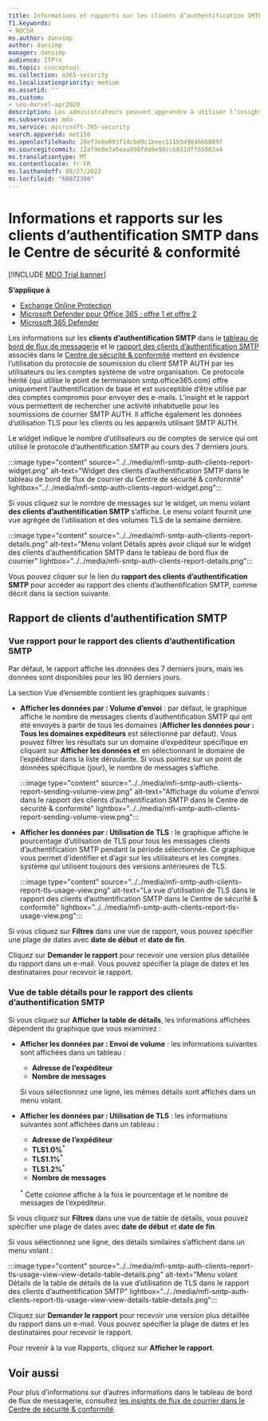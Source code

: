 ```yaml
---
title: Informations et rapports sur les clients d’authentification SMTP dans le tableau de bord de flux de messagerie
f1.keywords:
- NOCSH
ms.author: dansimp
author: dansimp
manager: dansimp
audience: ITPro
ms.topic: conceptual
ms.collection: m365-security
ms.localizationpriority: medium
ms.assetid: ''
ms.custom:
- seo-marvel-apr2020
description: Les administrateurs peuvent apprendre à utiliser l’insight d’authentification SMTP et le rapport dans le tableau de bord de flux de courrier du Centre de sécurité & conformité pour surveiller les expéditeurs de courrier dans leur organisation qui utilisent SMTP authentifié (SMTP AUTH) pour envoyer des messages électroniques.
ms.subservice: mdo
ms.service: microsoft-365-security
search.appverid: met150
ms.openlocfilehash: 28ef3e8a093f14cbd9c1beec511b5498466b889f
ms.sourcegitcommit: 12af9e8e3a6eaa090fda9e98ccb831dff65863a4
ms.translationtype: MT
ms.contentlocale: fr-FR
ms.lasthandoff: 09/27/2022
ms.locfileid: "68072390"
---
```

# <a name="smtp-auth-clients-insight-and-report-in-the-security--compliance-center"></a>Informations et rapports sur les clients d’authentification SMTP dans le Centre de sécurité & conformité

[!INCLUDE [MDO Trial banner](../includes/mdo-trial-banner.md)]

**S’applique à**
- [Exchange Online Protection](exchange-online-protection-overview.md)
- [Microsoft Defender pour Office 365 : offre 1 et offre 2](defender-for-office-365.md)
- [Microsoft 365 Defender](../defender/microsoft-365-defender.md)

Les informations sur les **clients d’authentification SMTP** dans le [tableau de bord de flux de messagerie](mail-flow-insights-v2.md) et le [rapport des clients d’authentification SMTP](#smtp-auth-clients-report) associés dans le [Centre de sécurité & conformité](https://protection.office.com) mettent en évidence l’utilisation du protocole de soumission du client SMTP AUTH par les utilisateurs ou les comptes système de votre organisation. Ce protocole hérité (qui utilise le point de terminaison smtp.office365.com) offre uniquement l’authentification de base et est susceptible d’être utilisé par des comptes compromis pour envoyer des e-mails. L’insight et le rapport vous permettent de rechercher une activité inhabituelle pour les soumissions de courrier SMTP AUTH. Il affiche également les données d’utilisation TLS pour les clients ou les appareils utilisant SMTP AUTH.

Le widget indique le nombre d’utilisateurs ou de comptes de service qui ont utilisé le protocole d’authentification SMTP au cours des 7 derniers jours.

:::image type="content" source="../../media/mfi-smtp-auth-clients-report-widget.png" alt-text="Widget des clients d’authentification SMTP dans le tableau de bord de flux de courrier du Centre de sécurité & conformité" lightbox="../../media/mfi-smtp-auth-clients-report-widget.png":::

Si vous cliquez sur le nombre de messages sur le widget, un menu volant **des clients d’authentification SMTP** s’affiche. Le menu volant fournit une vue agrégée de l’utilisation et des volumes TLS de la semaine dernière.

:::image type="content" source="../../media/mfi-smtp-auth-clients-report-details.png" alt-text="Menu volant Détails après avoir cliqué sur le widget des clients d’authentification SMTP dans le tableau de bord flux de courrier" lightbox="../../media/mfi-smtp-auth-clients-report-details.png":::

Vous pouvez cliquer sur le lien du **rapport des clients d’authentification SMTP** pour accéder au rapport des clients d’authentification SMTP, comme décrit dans la section suivante.

## <a name="smtp-auth-clients-report"></a>Rapport de clients d’authentification SMTP

### <a name="report-view-for-the-smtp-auth-clients-report"></a>Vue rapport pour le rapport des clients d’authentification SMTP

Par défaut, le rapport affiche les données des 7 derniers jours, mais les données sont disponibles pour les 90 derniers jours.

La section Vue d’ensemble contient les graphiques suivants :

- **Afficher les données par : Volume d’envoi** : par défaut, le graphique affiche le nombre de messages clients d’authentification SMTP qui ont été envoyés à partir de tous les domaines (**Afficher les données pour : Tous les domaines expéditeurs** est sélectionné par défaut). Vous pouvez filtrer les résultats sur un domaine d’expéditeur spécifique en cliquant sur **Afficher les données et** en sélectionnant le domaine de l’expéditeur dans la liste déroulante. Si vous pointez sur un point de données spécifique (jour), le nombre de messages s’affiche.

  :::image type="content" source="../../media/mfi-smtp-auth-clients-report-sending-volume-view.png" alt-text="Affichage du volume d’envoi dans le rapport des clients d’authentification SMTP dans le Centre de sécurité & conformité" lightbox="../../media/mfi-smtp-auth-clients-report-sending-volume-view.png":::

- **Afficher les données par : Utilisation de TLS** : le graphique affiche le pourcentage d’utilisation de TLS pour tous les messages clients d’authentification SMTP pendant la période sélectionnée. Ce graphique vous permet d’identifier et d’agir sur les utilisateurs et les comptes système qui utilisent toujours des versions antérieures de TLS.

  :::image type="content" source="../../media/mfi-smtp-auth-clients-report-tls-usage-view.png" alt-text="La vue d’utilisation de TLS dans le rapport des clients d’authentification SMTP dans le Centre de sécurité & conformité" lightbox="../../media/mfi-smtp-auth-clients-report-tls-usage-view.png":::

Si vous cliquez sur **Filtres** dans une vue de rapport, vous pouvez spécifier une plage de dates avec **date de début** et **date de fin**.

Cliquez sur **Demander le rapport** pour recevoir une version plus détaillée du rapport dans un e-mail. Vous pouvez spécifier la plage de dates et les destinataires pour recevoir le rapport.

### <a name="details-table-view-for-the-smtp-auth-clients-report"></a>Vue de table détails pour le rapport des clients d’authentification SMTP

Si vous cliquez sur **Afficher la table de détails**, les informations affichées dépendent du graphique que vous examiniez :

- **Afficher les données par : Envoi de volume** : les informations suivantes sont affichées dans un tableau :

  - **Adresse de l’expéditeur**
  - **Nombre de messages**

  Si vous sélectionnez une ligne, les mêmes détails sont affichés dans un menu volant.

- **Afficher les données par : Utilisation de TLS** : les informations suivantes sont affichées dans un tableau :

  - **Adresse de l’expéditeur**
  - **TLS1.0%**<sup>\*</sup>
  - **TLS1.1%**<sup>\*</sup>
  - **TLS1.2%**<sup>\*</sup>
  - **Nombre de messages**

  <sup>\*</sup> Cette colonne affiche à la fois le pourcentage et le nombre de messages de l’expéditeur.

Si vous cliquez sur **Filtres** dans une vue de table de détails, vous pouvez spécifier une plage de dates avec **date de début** et **date de fin**.

Si vous sélectionnez une ligne, des détails similaires s’affichent dans un menu volant :

:::image type="content" source="../../media/mfi-smtp-auth-clients-report-tls-usage-view-view-details-table-details.png" alt-text="Menu volant Détails de la table de détails de la vue d’utilisation de TLS dans le rapport des clients d’authentification SMTP" lightbox="../../media/mfi-smtp-auth-clients-report-tls-usage-view-view-details-table-details.png":::

Cliquez sur **Demander le rapport** pour recevoir une version plus détaillée du rapport dans un e-mail. Vous pouvez spécifier la plage de dates et les destinataires pour recevoir le rapport.

Pour revenir à la vue Rapports, cliquez sur **Afficher le rapport**.

## <a name="related-topics"></a>Voir aussi

Pour plus d’informations sur d’autres informations dans le tableau de bord de flux de messagerie, consultez [les insights de flux de courrier dans le Centre de sécurité & conformité](mail-flow-insights-v2.md).
